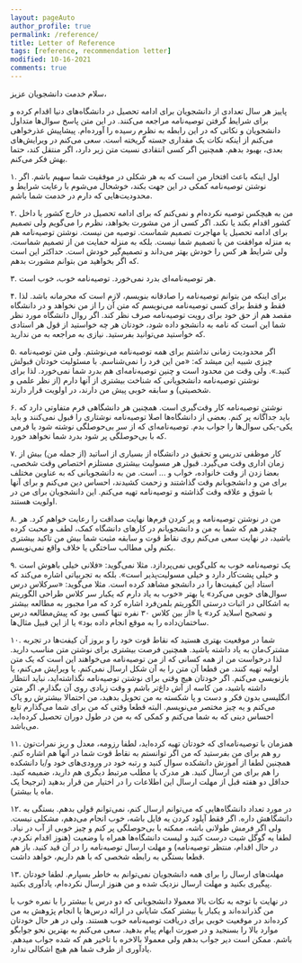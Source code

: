 ```yaml
---
layout: pageAuto
author_profile: true
permalink: /reference/
title: Letter of Reference
tags: [reference, recommendation letter]
modified: 10-16-2021
comments: true
---
```

سلام خدمت دانشجویان عزیز،

پاییز هر سال تعدادی از دانشجویان برای ادامه تحصیل در دانشگاه‌های دنیا اقدام کرده و برای شرایط گرفتن توصیه‌نامه مراجعه می‌کنند. در این متن پاسخ سوال‌ها متداول دانشجویان و نکاتی که در این رابطه به نظرم رسیده را آورده‌ام. پیشاپیش عذرخواهی می‌کنم از اینکه نکات یک مقداری جسته گریخته است. سعی می‌کنم در ویرایش‌های بعدی، بهبود بدهم. همچنین اگر کسی انتقادی نسبت متن زیر دارد، اگر منتقل کند، حتما بهش فکر می‌کنم.


۱. اول اینکه باعث افتخار من است که به هر شکلی در موفقیت شما سهیم باشم. اگر نوشتن توصیه‌نامه کمکی در این جهت بکند، خوشحال می‌شوم با رعایت شرایط و محدودیت‌هایی که دارم در خدمت شما باشم.


۲. من به هیچکس توصیه نکرده‌ام و نمی‌کنم که برای ادامه تحصیل در خارج کشور یا داخل کشور اقدام بکند یا نکند. اگر کسی از من مشورت بخواهد، نظرم را می‌گویم ولی تصمیم برای ادامه تحصیل یا مهاجرت تصمیم شماست. توصیه من نیست. نوشتن توصیه‌نامه هم به منزله موافقت من با تصمیم شما نیست. بلکه به منزله حمایت من از تصمیم شماست. ولی شرایط هر کس را خودش بهتر می‌داند و تصمیم‌گیر خودش است. حداکثر این است که اگر بخواهید من بتوانم مشورت بدهم.


۳. هر توصیه‌نامه‌ای بدرد نمی‌خورد. توصیه‌نامه خوب، خوب است. 


۴. برای اینکه من بتوانم توصیه‌نامه را صادقانه بنویسم، لازم است که محرمانه باشد. لذا فقط و فقط برای کسی توصیه‌نامه می‌نویسم که متن آن را از من نخواهد و در دانشگاه مقصد هم از حق خود برای رویت توصیه‌نامه صرف نظر کند. اگر روال دانشگاه مورد نظر شما این است که نامه به دانشجو داده شود، خودتان هر چه خواستید از قول هر استادی که خواستید می‌توانید بفرستید. نیازی به مراجعه به من ندارید.


۵. اگر محدودیت زمانی نداشتم برای همه توصیه‌نامه می‌نوشتم. ولی متن توصیه‌نامه چیزی شبیه این میشد که: «من این فرد را نمی‌شناسم. با مسئولیت خودتان قبولش کنید.». ولی وقت من محدود است و چنین توصیه‌نامه‌ای هم بدرد شما نمی‌خورد. لذا برای نوشتن توصیه‌نامه دانشجویانی که شناخت بیشتری از آنها دارم (از نظر علمی و شخصیتی)‌ و سابقه خوبی پیش من دارند، در اولویت قرار دارند.


۶. نوشتن توصیه‌نامه کار وقت‌گیری است. همچنین هر دانشگاهی فرم متفاوتی دارد که باید جداگانه پر کنم. بعضی از دانشگاه‌ها اصلا توصیه‌نامه نوشتاری را قبول نمی‌کنند و باید یکی-یکی سوال‌ها را جواب بدم. توصیه‌نامه‌ای که از سر بی‌حوصلگی نوشته شود یا فرمی که با بی‌حوصلگی پر شود بدرد شما نخواهد خورد. 


۷. کار موظفی تدریس و تحقیق در دانشگاه از بسیاری از اساتید (از جمله من) بیش از زمان اداری وقت می‌گیرد. قبول هر مسولیت بیشتری مستلزم اختصاص وقت شخصی، بعضا زدن از وقت خانواده، خواب و ... است. من به دانشجویانی که به عناوین مختلف برای من و دانشجویانم وقت گذاشتند و زحمت کشیدند، احساس دین می‌کنم و برای آنها با شوق و علاقه وقت گذاشته و توصیه‌نامه تهیه می‌کنم. این دانشجویان برای من در اولویت هستند.


۸. من در نوشتن توصیه‌نامه و پر کردن فرم‌ها نهایت صداقت را رعایت خواهم کرد. هر چقدر هم که شما به من و دانشجویانم در کارهای دانشگاه کمک، لطف و محبت کرده باشید، در نهایت سعی می‌کنم روی نقاط قوت و سابقه مثبت شما بیش من تاکید بیشتری بکنم ولی مطالب ساختگی یا خلاف واقع نمی‌نویسم.


۹. یک توصیه‌نامه خوب به کلی‌گویی نمی‌پردازد. مثلا نمی‌گوید: «فلانی خیلی باهوش است و خیلی پشت‌کار دارد و خیلی مسولیت‌پذیر است». بلکه به تجربیاتی اشاره می‌کند که استاد این کیفیت‌ها را در دانشجو مشاهد کرده است. مثلا می‌گوید: «سرکلاس درس سوال‌های خوبی می‌کرد» یا بهتر «خوب به یاد دارم که یکبار سر کلاس طراحی الگوریتم به اشکالی در اثبات درستی الگوریتم بلمن‌فرد اشاره کرد که مرا مجبور به مطالعه بیشتر و تصحیح اسلاید کرد» یا «از بین کلاس ۳۰ نفره تنها کسی بود که پیش‌مطالعه درس ساختمان‌داده را به موقع انجام داده بود» یا از این قبیل مثال‌ها. 


۱۰. شما در موقعیت بهتری هستید که نقاط قوت خود را و بروز آن کیفت‌ها در تجربه مشترک‌مان به یاد داشته باشید. همچنین فرصت بیشتری برای نوشتن متن مناسب دارید. لذا درخواست من از همه کسانی که از من توصیه‌نامه می‌خواهند این است که یک متن اولیه تهیه کنند. من قطعا آن متن را به آن شکل ارسال نمی‌کنم. یا ویرایش می‌کنم، یا بازنویسی می‌کنم. اگر خودتان هیچ وقتی برای نوشتن توصیه‌نامه نگذاشته‌اید، نباید انتظار داشته باشید، من کاسه از آش داغ‌تر باشم و وقت زیادی روی آن بگذارم. اگر متن انگلیسی بدون فکر و دست و پا شکسته به من تحویل بدهید، من احتمالا بیشترش رو پاک می‌کنم و یه چیز مختصر می‌نویسم. البته قطعا وقتی که من برای شما می‌گذارم تابع احساس دینی که به شما می‌کنم و کمکی که به من در طول دوران تحصیل کرده‌اید، می‌باشد.


۱۱. همزمان با توصیه‌نامه‌ای که خودتان تهیه کرده‌اید، لطفا رزومه، معدل و ریز نمرات‌تون رو هم برای من بفرستید که من اگر توانستم به نقاط قوت شما در آنها هم اشاره کنم. همچنین لطفا از آموزش دانشکده سوال کنید و رتبه خود در ورودی‌های خود و/یا دانشکده را هم برای من ارسال کنید. هر مدرک یا مطلب مرتبط دیگری‌ هم دارید، ضمیمه کنید. حداقل دو هفته قبل از مهلت ارسال این اطلاعات را در اختیار من قرار بدهید (ترجیحا یک ماه یا بیشتر).


۱۲. در مورد تعداد دانشگاه‌هایی که می‌توانم ارسال کنم، نمی‌توانم قولی بدهم. بستگی به دانشگاهش داره. اگر فقط آپلود کردن یه فایل باشه، خوب انجام می‌دهم، مشکلی نیست. ولی اگر فرمش طولانی باشه، ممکنه با بی‌حوصلگی پر کنم و چیز خوبی از آب در نیاد. لطفا یه گوگل شیت درست کنید و لیست دانشگاه‌ها همراه با وضعیت (هنوز اقدام نکردم، در حال اقدام، منتظر توصیه‌نامه) و مهلت ارسال توصیه‌نامه را در آن قید کنید. باز هم قطعا بستگی به رابطه شخصی که با هم داریم، خواهد داشت.


۱۳. مهلت‌های ارسال را برای همه دانشجویان نمی‌توانم به خاطر بسپارم. لطفا خودتان پیگیری بکنید و مهلت ارسال نزدیک شده و من هنوز ارسال نکرده‌ام، یادآوری بکنید.


در نهایت با توجه به نکات بالا معمولا دانشجویانی که دو درس یا بیشتر را با نمره خوب با من گذرانده‌اند و یکبار یا بیشتر کمک شایانی در ارائه درس‌ها یا انجام پژوهش به من کرده‌اند در موقعیت خوبی برای دریافت توصیه‌نامه خوب هستند. ولی در هر حال خودتان موارد بالا را بسنجید و در صورت ابهام پیام بدهید. سعی می‌کنم به بهترین نحو جوابگو باشم. ممکن است دیر جواب بدهم ولی معمولا بالاخره با تاخیر هم که شده جواب میدهم. یادآوری از طرف شما هم هیچ اشکالی ندارد. 
